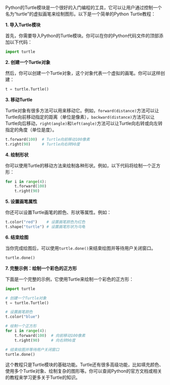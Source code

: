 Python的Turtle模块是一个很好的入门编程的工具，它可以让用户通过控制一个名为“turtle”的虚拟画笔来绘制图形。以下是一个简单的Python Turtle教程：

**1. 导入Turtle模块**

首先，你需要导入Python的Turtle模块。你可以在你的Python代码文件的顶部添加以下代码：


```python
import turtle
```
**2. 创建一个Turtle对象**

然后，你可以创建一个Turtle对象，这个对象代表一个虚拟的画笔。你可以这样创建：

```python
t = turtle.Turtle()
```
**3. 移动Turtle**

Turtle对象有很多方法可以用来移动它。例如，`forward(distance)`方法可以让Turtle向前移动指定的距离（单位是像素），`backward(distance)`方法可以让Turtle向后移动，`right(angle)`和`left(angle)`方法可以让Turtle向右转或向左转指定的角度（单位是度）。


```python
t.forward(100)  # Turtle向前移动100像素
t.right(90)     # Turtle向右转90度
```
**4. 绘制形状**

你可以使用Turtle的移动方法来绘制各种形状。例如，以下代码将绘制一个正方形：


```python
for i in range(4):
    t.forward(100)
    t.right(90)
```
**5. 设置画笔属性**

你还可以设置Turtle画笔的颜色、形状等属性。例如：


```python
t.color("red")    # 设置画笔颜色为红色
t.shape("turtle") # 设置画笔形状为乌龟
```
**6. 结束绘图**

当你完成绘图后，可以使用`turtle.done()`来结束绘图并等待用户关闭窗口。


```python
turtle.done()
```
**7. 完整示例：绘制一个彩色的正方形**

下面是一个完整的示例，它使用Turtle来绘制一个彩色的正方形：


```python
import turtle

# 创建一个Turtle对象
t = turtle.Turtle()

# 设置画笔颜色
t.color("blue")

# 绘制一个正方形
for i in range(4):
    t.forward(100)  # 向前移动100像素
    t.right(90)     # 向右转90度

# 结束绘图并等待用户关闭窗口
turtle.done()
```
这个教程只是Turtle模块的基础功能。Turtle还有很多高级功能，比如填充颜色、使用多个Turtle对象、绘制复杂的图形等。你可以查阅Python的官方文档或相关的教程来学习更多关于Turtle的知识。